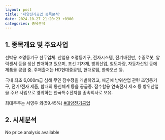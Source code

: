 ```yaml
---
layout: post
title: '대양전기공업 종목분석'
date: 2024-10-27 21:20:23 +0900
categories: 종목분석
---
```


## 1. 종목개요 및 주요사업

선박용 조명등기구 선두업체. 산업용 조명등기구, 전자시스템, 전기배전반, 수중로봇, 압력센서 등을 생산 판매하고 있으며, 조선 기자재, 방위산업, 철도차량, 자동차산업 등에 제품을 공급 중. 주매출처는 HD현대중공업, 현대로템, 한화오션 등.

국내 최초 6,000m급 심해 무인 잠수정을 개발하였고, 해군에 방위산업 관련 조명등기구, 전기/전자 제품, 함내외 통신체계 등을 공급중. 잠수함용 연축전지 제조 등 방위산업을 주요 사업으로 영위하는 한국특수전지를 종속회사로 보유. 

최대주주는 서영우 외(59.45%)
[#대양전기공업](#)

## 2. 시세분석

No price analysis available
